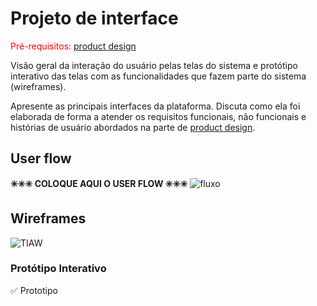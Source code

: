 
# Projeto de interface

<span style="color:red">Pré-requisitos: <a href="03-Product-design.md"> product design</a></span>

 Visão geral da interação do usuário pelas telas do sistema e protótipo interativo das telas com as funcionalidades que fazem parte do sistema (wireframes).

 Apresente as principais interfaces da plataforma. Discuta como ela foi elaborada de forma a atender os requisitos funcionais, não funcionais e histórias de usuário abordados na parte de <a href="03-Product-design.md"> product design</a></span>.

 ## User flow

**✳️✳️✳️ COLOQUE AQUI O USER FLOW ✳️✳️✳️**
![fluxo](https://github.com/user-attachments/assets/23ea5f2c-a02b-490c-a1cd-e18ef3d0fd04)

## Wireframes

![TIAW](https://github.com/user-attachments/assets/a60ebd70-f20d-4a01-b48d-14030258e70e)

### Protótipo Interativo

✅ Prototipo
